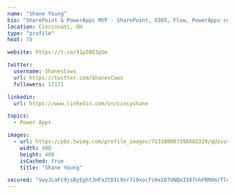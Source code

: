 ```yaml
---
name: "Shane Young"
bio: "SharePoint & PowerApps MVP - SharePoint, O365, Flow, PowerApps consulting? @PowerApps911 | Pure Snark? You found it."
location: Cincinnati, OH
type: "profile"
heat: 78

website: https://t.co/91p5BQ3pUe

twitter:
  username: ShanesCows
  url: https://twitter.com/ShanesCows
  followers: 17171

linkedin:
  url: https://www.linkedin.com/in/cincyshane

topics:
  - Power Apps

images:
  - url: https://pbs.twimg.com/profile_images/713100007398883329/qUzvsvQ3_400x400.jpg
    width: 400
    height: 400
    isCached: true
    title: "Shane Young"

secured: "VwyJLaFc9jsByEghtJHFaZtDIc9nr7i9xocfs0e2b7UNQo3347nhFRMdm/TlcW5SYtYBJQT8mhrtNg6zfXGa9psdsha4c58sgSWprn6Y9E5zABRdrX+kqAyaXTWgmjLqdJ4/1vuN9PUaeN8/KcZyjTFYhAdO2ycsupHEvb9p9Q9iDdfXtwSMZgGS78frJwVWdx2RPC7NnO+OyVtQJMAorpTNCENK0pzY+3FAE85gwJ15DB/1Pu8K3M+WAJMej1zStMF+HwDFzdSyEaeUkB+CoydWjhhsvbJV+cTgjUc4lh9frGCXjGr/C9Ye/1T1Qid5DNGdOknkszS8j0lliY8pJxZykQ5n9cm36vqZ399ziZUrRRZwQ0MZxSkZUK2HoWYPKzE8ycq2F1hM2fw67Ws0p6m6S61ygZyFqa7EyVdwAF8=;4OXr8nJqn9bKxd4m3emVUg=="
---
```


